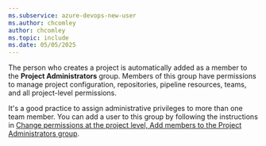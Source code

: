 ```yaml
---
ms.subservice: azure-devops-new-user
ms.author: chcomley
author: chcomley
ms.topic: include
ms.date: 05/05/2025
---
```


The person who creates a project is automatically added as a member to the **Project Administrators** group. Members of this group have permissions to manage project configuration, repositories, pipeline resources, teams, and all project-level permissions.

It's a good practice to assign administrative privileges to more than one team member. You can add a user to this group by following the instructions in [Change permissions at the project level, Add members to the Project Administrators group](../../organizations/security/change-project-level-permissions.md#add-members-to-the-project-administrators-group).